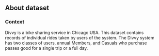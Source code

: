 ## About dataset

### Context

Divvy is a bike sharing service in Chicago USA. This dataset contains records of individual rides taken by users of the system. The Divvy system has two classes of users, annual Members, and Casuals who purchase passes good for a single trip or a full day.
